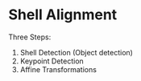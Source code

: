 # Shell Alignment

Three Steps:
1. Shell Detection (Object detection)
2. Keypoint Detection
3. Affine Transformations